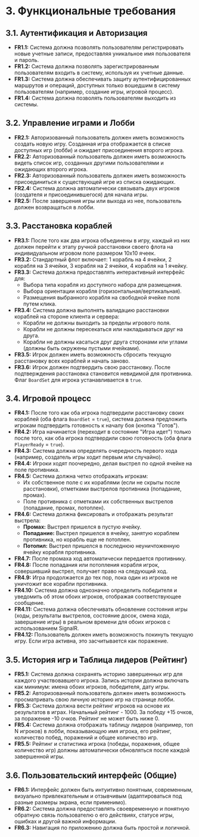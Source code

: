 # 3. Функциональные требования

## 3.1. Аутентификация и Авторизация
*   **FR1.1:** Система должна позволять пользователям регистрировать новые учетные записи, предоставляя уникальное имя пользователя и пароль.
*   **FR1.2:** Система должна позволять зарегистрированным пользователям входить в систему, используя их учетные данные.
*   **FR1.3:** Система должна обеспечивать защиту аутентифицированных маршрутов и операций, доступных только вошедшим в систему пользователям (например, создание игры, игровой процесс).
*   **FR1.4:** Система должна позволять пользователям выходить из системы.

## 3.2. Управление играми и Лобби
*   **FR2.1:** Авторизованный пользователь должен иметь возможность создать новую игру. Созданная игра отображается в списке доступных игр (лобби) и ожидает присоединения второго игрока.
*   **FR2.2:** Авторизованный пользователь должен иметь возможность видеть список игр, созданных другими пользователями и ожидающих второго игрока.
*   **FR2.3:** Авторизованный пользователь должен иметь возможность присоединиться к существующей игре из списка ожидающих.
*   **FR2.4:** Система должна автоматически связывать двух игроков (создателя и присоединившегося) для начала игры.
*   **FR2.5:** После завершения игры или выхода из нее, пользователь должен возвращаться в лобби.

## 3.3. Расстановка кораблей
*   **FR3.1:** После того как два игрока объединены в игру, каждый из них должен перейти к этапу ручной расстановки своего флота на индивидуальном игровом поле размером 10x10 ячеек.
*   **FR3.2:** Стандартный флот включает: 1 корабль на 4 ячейки, 2 корабля на 3 ячейки, 3 корабля на 2 ячейки, 4 корабля на 1 ячейку.
*   **FR3.3:** Система должна предоставлять интерактивный интерфейс для:
    *   Выбора типа корабля из доступного набора для размещения.
    *   Выбора ориентации корабля (горизонтальная/вертикальная).
    *   Размещения выбранного корабля на свободной ячейке поля путем клика.
*   **FR3.4:** Система должна выполнять валидацию расстановки кораблей на стороне клиента и сервера:
    *   Корабли не должны выходить за пределы игрового поля.
    *   Корабли не должны пересекаться или накладываться друг на друга.
    *   Корабли не должны касаться друг друга сторонами или углами (должны быть окружены пустыми ячейками).
*   **FR3.5:** Игрок должен иметь возможность сбросить текущую расстановку всех кораблей и начать заново.
*   **FR3.6:** Игрок должен подтвердить свою расстановку. После подтверждения расстановка становится невидимой для противника. Флаг `BoardSet` для игрока устанавливается в `true`.

## 3.4. Игровой процесс
*   **FR4.1:** После того как оба игрока подтвердили расстановку своих кораблей (оба флага `BoardSet` = `true`), система должна предложить игрокам подтвердить готовность к началу боя (кнопка "Готов").
*   **FR4.2:** Игра начинается (переходит в состояние "Игра идет") только после того, как оба игрока подтвердили свою готовность (оба флага `PlayerReady` = `true`).
*   **FR4.3:** Система должна определять очередность первого хода (например, создатель игры ходит первым или случайно).
*   **FR4.4:** Игроки ходят поочередно, делая выстрел по одной ячейке на поле противника.
*   **FR4.5:** Система должна четко отображать игрокам:
    *   Их собственное поле с их кораблями (если не скрыты после расстановки), отметками выстрелов противника (попадание, промах).
    *   Поле противника с отметками их собственных выстрелов (попадание, промах, потоплен).
*   **FR4.6:** Система должна фиксировать и отображать результат выстрела:
    *   **Промах:** Выстрел пришелся в пустую ячейку.
    *   **Попадание:** Выстрел пришелся в ячейку, занятую кораблем противника, но корабль еще не потоплен.
    *   **Потопил:** Выстрел пришелся в последнюю неуничтоженную ячейку корабля противника.
*   **FR4.7:** После промаха ход автоматически передается противнику.
*   **FR4.8:** После попадания или потопления корабля игрок, совершивший выстрел, получает право на следующий ход.
*   **FR4.9:** Игра продолжается до тех пор, пока один из игроков не уничтожит все корабли противника.
*   **FR4.10:** Система должна однозначно определить победителя и уведомить об этом обоих игроков, отображая соответствующее сообщение.
*   **FR4.11:** Система должна обеспечивать обновление состояния игры (ходы, результаты выстрелов, состояние досок, смена хода, завершение игры) в реальном времени для обоих игроков с использованием SignalR.
*   **FR4.12:** Пользователь должен иметь возможность покинуть текущую игру. Если игра активна, это засчитывается как поражение.

## 3.5. История игр и Таблица лидеров (Рейтинг)
*   **FR5.1:** Система должна сохранять историю завершенных игр для каждого участвовавшего игрока. Запись истории должна включать как минимум: имена обоих игроков, победителя, дату игры.
*   **FR5.2:** Авторизованный пользователь должен иметь возможность просматривать свою личную историю игр на странице лобби.
*   **FR5.3:** Система должна вести рейтинг игроков на основе их результатов в играх. Начальный рейтинг - 1000. За победу +15 очков, за поражение -10 очков. Рейтинг не может быть ниже 0.
*   **FR5.4:** Система должна отображать таблицу лидеров (например, топ N игроков) в лобби, показывающую имя игрока, его рейтинг, количество побед, поражений и общее количество игр.
*   **FR5.5:** Рейтинг и статистика игрока (победы, поражения, общее количество игр) должны автоматически обновляться после каждой завершенной игры.

## 3.6. Пользовательский интерфейс (Общие)
*   **FR6.1:** Интерфейс должен быть интуитивно понятным, современным, визуально привлекательным и отзывчивым (адаптироваться под разные размеры экрана, если применимо).
*   **FR6.2:** Система должна предоставлять своевременную и понятную обратную связь пользователю о его действиях, статусе игры, ошибках и другой важной информации.
*   **FR6.3:** Навигация по приложению должна быть простой и логичной. 